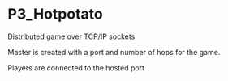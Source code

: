 # P3_Hotpotato
Distributed game over TCP/IP sockets

Master is created with a port and number of hops for the game.

Players are connected to the hosted port
